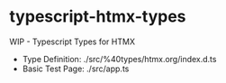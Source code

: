 # typescript-htmx-types

WIP - Typescript Types for HTMX

* Type Definition: ./src/%40types/htmx.org/index.d.ts
* Basic Test Page: ./src/app.ts
